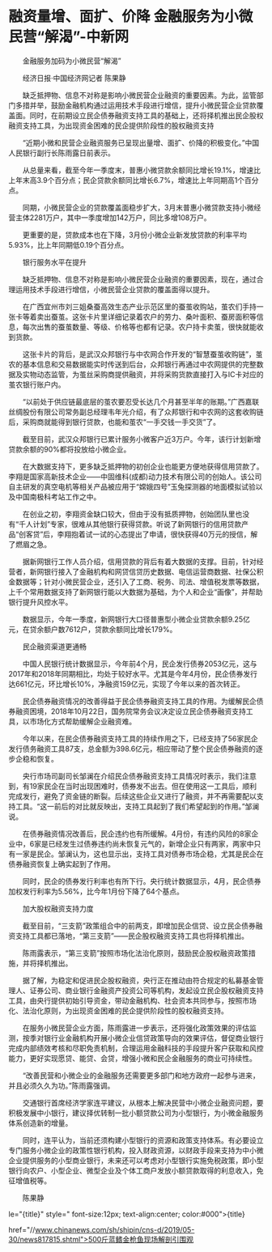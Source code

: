 # 融资量增、面扩、价降 金融服务为小微民营“解渴”-中新网

　　金融服务加码为小微民营“解渴”

　　经济日报·中国经济网记者 陈果静

　　缺乏抵押物、信息不对称是影响小微民营企业融资的重要因素。为此，监管部门多措并举，鼓励金融机构通过运用技术手段进行增信，提升小微民营企业贷款覆盖面。同时，在前期设立民企债券融资支持工具的基础上，还将择机推出民企股权融资支持工具，为出现资金困难的民企提供阶段性的股权融资支持

　　“近期小微和民营企业融资服务已呈现出量增、面扩、价降的积极变化。”中国人民银行副行长陈雨露日前表示。

　　从总量来看，截至今年一季度末，普惠小微贷款余额同比增长19.1%，增速比上年末高3.9个百分点；民企贷款余额同比增长6.7%，增速比上年同期高1个百分点。

　　同期，小微民营企业的贷款覆盖面稳步扩大，3月末普惠小微贷款支持小微经营主体2281万户，其中一季度增加142万户，同比多增108万户。

　　更重要的是，贷款成本也在下降，3月份小微企业新发放贷款的利率平均5.93%，比上年同期低0.19个百分点。

　　银行服务水平在提升

　　缺乏抵押物、信息不对称是影响小微民营企业融资的重要因素，现在，通过合理运用技术手段进行增信，小微民营企业贷款的覆盖面得以提升。

　　在广西宜州市刘三姐桑蚕高效生态产业示范区里的蚕茧收购站，茧农们手持一张卡等着卖出蚕茧。这张卡片里详细记录着农户的劳力、桑叶面积、蚕房面积等信息，每次出售的蚕茧数量、等级、价格等也都有记录。农户持卡卖茧，很快就能收到货款。

　　这张卡片的背后，是武汉众邦银行与中农网合作开发的“智慧蚕茧收购链”，茧农的基本信息和交易数据能实时传送到后台，众邦银行再通过中农网提供的完整数据及实物动态监管，为茧丝采购商提供融资，并将采购货款直接打入与IC卡对应的茧农银行账户内。

　　“以前处于供应链最底层的茧农要忍受长达几个月甚至半年的账期。”广西嘉联丝绸股份有限公司常务副总经理韦年光介绍，有了众邦银行和中农网的这套收购链后，采购商就能得到银行贷款，也能和茧农“一手交钱一手交货”了。

　　截至目前，武汉众邦银行已累计服务小微客户近3万户。今年，该行计划新增贷款余额的90%都将投放给小微企业。

　　在大数据支持下，更多缺乏抵押物的初创企业也能更方便地获得信用贷款了。李翔是国家高新技术企业——中固维科(成都)动力技术有限公司的创始人。该公司自主研发的真空电机等相关产品被应用于“嫦娥四号”玉兔探测器的地面模拟试验以及中国南极科考站工作之中。

　　在创业之初，李翔资金缺口较大，但由于没有抵质押物，创始团队里也没有“千人计划”专家，很难从其他银行获得贷款。听说了新网银行的信用贷款产品“创客贷”后，李翔抱着试一试的心态提出了申请，很快获得40万元的授信，解了燃眉之急。

　　据新网银行工作人员介绍，信用贷款的背后有着大数据的支撑。目前，针对经营者，新网银行接入了金融机构和网贷信贷历史数据、电信运营商数据、社保公积金数据等；针对小微民营企业，还引入了工商、税务、司法、增值税发票等数据，上千个常用数据支持了新网银行能以大数据为基础，为个人和企业“画像”，并帮助银行提升风控水平。

　　数据显示，今年一季度，新网银行大口径普惠型小微企业贷款余额9.25亿元，在贷余额户数7612户，贷款余额同比增长179%。

　　民企融资渠道更通畅

　　中国人民银行统计数据显示，今年前4个月，民企发行债券2053亿元，这与2017年和2018年同期相比，均处于较好水平。尤其是今年4月份，民企债券发行达661亿元，环比增长10%，净融资159亿元，实现了今年以来的首次转正。

　　民企债券融资情况的改善得益于民企债券融资支持工具的作用。为缓解民企债券融资困境，2018年10月22日，国务院常务会议决定设立民企债券融资支持工具，以市场化方式帮助缓解企业融资难。

　　今年以来，在民企债券融资支持工具的持续作用之下，已经支持了56家民企发行债务融资工具87支，总金额为398.6亿元，相应带动了整个民企债券融资的逐步企稳和恢复。

　　央行市场司副司长邹澜在介绍民企债券融资支持工具情况时表示，我们注意到，有19家民企在当时出现困难时，债券发不出去。但在使用这一工具后，顺利完成发行，避免了资金链的断裂。后续这些企业又进行了融资，并不再需要配以支持工具。“这一前后的对比就反映出，支持工具起到了我们希望起到的作用。”邹澜说。

　　在债券融资情况改善后，民企违约也有所缓解。4月份，有违约风险的8家企业中，6家是已经发生过债券违约尚未恢复元气的，新增企业只有两家，两家中只有一家是民企。邹澜认为，这也显示出，支持工具对债券市场企稳，尤其是民企在债券融资恢复上确实起到了作用。

　　同时，民企的债券发行利率也有所下行。央行统计数据显示，4月，民企债券加权发行利率为5.56%，比今年1月份下降了64个基点。

　　加大股权融资支持力度

　　截至目前，“三支箭”政策组合中的前两支，即增加民企信贷、设立民企债券融资支持工具都已落地，“第三支箭”——民企股权融资支持工具也将择机推出。

　　陈雨露表示，“第三支箭”按照市场化法治化原则，鼓励民企股权融资政策措施，并将择机推出。

　　据了解，为稳定和促进民企股权融资，央行正在推动由符合规定的私募基金管理人、证券公司、商业银行金融资产投资公司等机构，发起设立民企股权融资支持工具，由央行提供初始引导资金，带动金融机构、社会资本共同参与，按照市场化、法治化原则，为出现资金困难的民企提供阶段性的股权融资支持。

　　在服务小微民营企业方面，陈雨露进一步表示，还将强化政策效果的评估监测，按季对银行业金融机构开展小微企业信贷政策导向的效果评估，督促商业银行完成内部绩效考核和尽职免责机制，合理运用金融科技的手段提升客户获取和风控能力，更好实现愿贷、能贷、会贷，增强小微和民企金融服务的商业可持续性。

　　“改善民营和小微企业的金融服务还需要更多部门和地方政府一起参与进来，并且必须久久为功。”陈雨露强调。

　　交通银行首席经济学家连平建议，从根本上解决民营中小微企业融资问题，要积极发展中小银行，建议择优转制一批小额贷款公司为小型银行，为小微金融服务体系创造新的增量。

　　同时，连平认为，当前还须构建小型银行的资源和政策支持体系。有必要设立专门服务小微企业的政策性银行机构，投入财政资源，以财政手段来支持为中小微企业提供服务的小型商业银行，未来还可以考虑对小型银行实施免税政策，即小型银行向农户、小型企业、微型企业及个体工商户发放小额贷款取得的利息收入，免征增值税等。

　　陈果静

le="{title}" style=" font-size:12px; text-align:center; color:#000">{title}

href="//www.chinanews.com/sh/shipin/cns-d/2019/05-30/news817815.shtml">500斤蓝鳍金枪鱼现场解剖引围观
